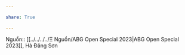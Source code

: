 ---  
share: True  
---  
Nguồn:: [[../../../../Ξ Nguồn/ABG Open Special 2023|ABG Open Special 2023]], Hà Đăng Sơn  
